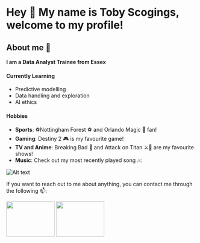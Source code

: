 # Hey 👋 My name is Toby Scogings, welcome to my profile!



## About me 💬

**I am a Data Analyst Trainee from Essex**



#### Currently Learning

- Predictive modelling
- Data handling and exploration
- AI ethics 



#### Hobbies

- **Sports**: ⚽Nottingham Forest ⚽ and Orlando Magic 🏀 fan!
- **Gaming**: Destiny 2 🎮 is my favourite game!
- **TV and Anime**: Breaking Bad 🧪 and Attack on Titan ⚔️🧣 are my favourite shows!
- **Music**: Check out my most recently played song 🎶:

![Alt text](https://spotify-recently-played-readme.vercel.app/api?user=tobster23_&count=1)




If you want to reach out to me about anything, you can contact me through the following 📫:

<a href="mailto:toby.scogings@bath.edu" target="blank"><img align="center" src="https://upload.wikimedia.org/wikipedia/commons/8/8c/Gmail_Icon_%282013-2020%29.svg" height= 93 width = 128 alt=""/></a>
<a href="https://www.linkedin.com/in/tobyscogings/" target="blank"><img align="center" src="https://camo.githubusercontent.com/e9592fd6ea20b888ed3c7621d8c7257835af4f2e7232e92f5db4e9e2e4e91380/68747470733a2f2f6564656e742e6769746875622e696f2f537570657254696e7949636f6e732f696d616765732f7376672f6c696e6b6564696e2e737667" height= 93 width = 128 alt=""/></a>

